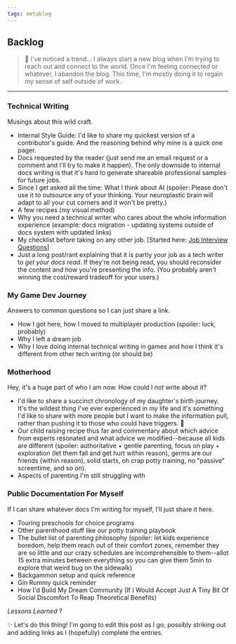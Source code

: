 ```yaml
---
tags: metablog
---
```


## Backlog

> 🤔 I've noticed a trend... I always start a new blog when I'm trying to reach out and connect to the world. 
> Once I'm feeling connected or whatever, I abandon the blog. 
> This time, I'm mostly doing it to regain my sense of self outside of work.
---

### Technical Writing
Musings about this wild craft.
* Internal Style Guide: I'd like to share my quickest version of a contributor's guide. And the reasoning behind why mine is a quick one pager.
* Docs requested by the reader (just send me an email request or a comment and I'll try to make it happen). The only downside to internal docs writing is that it's hard to generate shareable professional samples for future jobs. 
* Since I get asked all the time: What I think about AI (spoiler: Please don't use it to outsource any of your thinking. Your neuroplastic brain will adapt to all your cut corners and it won't be pretty.) 
* A few recipes (my visual method)
* Why you need a technical writer who cares about the whole information experience (example: docs migration - updating systems outside of docs system with updated links) 
* My checklist before taking on any other job. [Started here: [Job Interview Questions](../../06/06/job-interview-questions.html)]
* Just a long post/rant explaining that it is partly your job as a tech writer to *get your docs read*. If they're not being read, you should reconsider the content and how you're presenting the info. (You probably aren't winning the cost/reward tradeoff for your users.)

### My Game Dev Journey 
Answers to common questions so I can just share a link.
* How I got here, how I moved to multiplayer production (spoiler: luck, probably)
* Why I left a dream job
* Why I love doing internal technical writing in games and how I think it's different from other tech writing (or should be)


### Motherhood
Hey, it's a huge part of who I am now. How could I _not_ write about it?
* I'd like to share a succinct chronology of my daughter's birth journey. It's the wildest thing I've ever experienced in my life and it's something I'd like to share with more people but I want to make the information pull, rather than pushing it to those who could have triggers. 🧡
* Our child raising recipe thus far and commentary about which advice from experts resonated and what advice we modified--because all kids are different (spoiler: authoritative + gentle parenting, focus on play + exploration (let them fall and get hurt within reason), germs are our friends (within reason), solid starts, oh crap potty training, no "passive" screentime, and so on). 
* Aspects of parenting I'm still struggling with 


### Public Documentation For Myself
If I can share whatever docs I'm writing for myself, I'll just share it here.
* Touring preschools for choice programs
* Other parenthood stuff like our potty training playbook 
* The bullet list of parenting philosophy (spoiler: let kids experience boredom, help them reach out of their comfort zones, remember they are so little and our crazy schedules are incomprehensible to them--allot 15 extra minutes between everything so you can give them 5min to explore that weird bug on the sidewalk)
* Backgammon setup and quick reference
* Gin Rummy quick reminder
* How I'd Build My Dream Community (If I Would Accept Just A Tiny Bit Of Social Discomfort To Reap Theoretical Benefits)


*Lessons Learned*
?

✨ Let's do this thing! I'm going to edit this post as I go; possibly striking out and adding links as I (hopefully) complete the entries. 